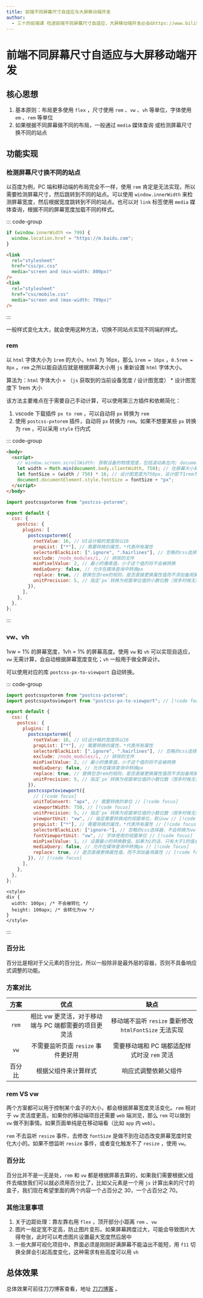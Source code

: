 ```yaml
---
title: 前端不同屏幕尺寸自适应与大屏移动端开发
author:
  - 三十的前端课 吃透前端不同屏幕尺寸自适应，大屏移动端开发必会&https://www.bilibili.com/video/BV1PC411372R/
---
```


# 前端不同屏幕尺寸自适应与大屏移动端开发

## 核心思想

1. 基本原则：布局更多使用 `flex` ，尺寸使用 `rem` 、`vw` 、`vh` 等单位，字体使用 `em` 、`rem` 等单位
2. 如果根据不同屏幕做不同的布局，一般通过 `media` 媒体查询 或检测屏幕尺寸换不同的站点

## 功能实现

### 检测屏幕尺寸换不同的站点

以百度为例，PC 端和移动端的布局完全不一样，使用 `rem` 肯定是无法实现，所以需要检测屏幕尺寸，然后跳转到不同的站点。可以使用 `window.innerWidth` 来检测屏幕宽度，然后根据宽度跳转到不同的站点。也可以对 `link` 标签使用 `media` 媒体查询，根据不同的屏幕宽度加载不同的样式。

::: code-group

```js [index.js]
if (window.innerWidth <= 799) {
  window.location.href = "https://m.baidu.com";
}
```

```html [index.html]
<link
  rel="stylesheet"
  href="css/pc.css"
  media="screen and (min-width: 800px)"
/>
<link
  rel="stylesheet"
  href="css/mobile.css"
  media="screen and (max-width: 799px)"
/>
```

:::

一般样式变化太大，就会使用这种方法，切换不同站点实现不同端的样式。

### rem

以 `html` 字体大小为 `1rem` 的大小，`html` 为 16px，那么 `1rem = 16px` ，`0.5rem = 8px` 。`rem` 之所以能自适应就是根据屏幕大小用 `js` 重新设置 `html` 字体大小。

算法为：`html` 字体大小 = （`js` 获取到的当前设备宽度 / 设计图宽度） \* 设计图宽度下 1rem 大小

该方法主要难点在于需要自己手动计算，可以使用第三方插件和依赖简化：

1. vscode 下载插件 `px to rem` ，可以自动将 `px` 转换为 `rem`
2. 使用 `postcss-pxtorem` 插件，自动将 `px` 转换为 `rem`。如果不想要某些 `px` 转换为 `rem` ，可以采用 `style` 行内式

::: code-group

```html [index.html]
<body>
  <script>
    // window.screen.scrollWidth: 获取设备的物理宽度，包括滚动条在内; document.body.clientWidth: 获取设备可用的宽度，不包括滚动条在内
    let width = Math.min(document.body.clientWidth, 750); // 在屏幕大小和750px之间去最小值
    let fontSize = (width / 750) * 16; // 设计图宽度为750px，设计图下1rem为16px
    document.documentElement.style.fontSize = fontSize + "px";
  </script>
</body>
```

```js [vite.config.js]
import postcsspxtorem from "postcss-pxtorem";

export default {
  css: {
    postcss: {
      plugins: [
        postcsspxtorem({
          rootValue: 16, // UI设计稿的宽度除以16
          propList: ["*"], // 需要转换的属性，*代表所有属性
          selectorBlackList: [".ignore", ".hairlines"], // 忽略的css选择器，不会转换为rem
          exclude: /node_modules/i, // 排除的文件
          minPixelValue: 2, // 最小的像素值，小于这个值的将不会被转换
          mediaQuery: false, // 允许在媒体查询中转换px
          replace: true, // 替换包含rem的规则，是否直接更换属性值而不添加备用属性
          unitPrecision: 5, // 指定`px`转换为视窗单位值的小数位数（很多时候无法整除）
        }),
      ],
    },
  },
};
```

:::

### vw、vh

1vw = 1% 的屏幕宽度，1vh = 1% 的屏幕高度。使用 `vw` 和 `vh` 可以实现自适应，`vw` 无需计算，会自动根据屏幕宽度变化；`vh` 一般用于做全屏设计。

可以使用对应的库 `postcss-px-to-viewport` 自动转换。

::: code-group

```js [vite.config.js]
import postcsspxtorem from "postcss-pxtorem";
import postcsspxtoviewport from "postcss-px-to-viewport"; // [!code focus]

export default {
  css: {
    postcss: {
      plugins: [
        postcsspxtorem({
          rootValue: 16, // UI设计稿的宽度除以16
          propList: ["*"], // 需要转换的属性，*代表所有属性
          selectorBlackList: [".ignore", ".hairlines"], // 忽略的css选择器，不会转换为rem
          exclude: /node_modules/i, // 排除的文件
          minPixelValue: 2, // 最小的像素值，小于这个值的将不会被转换
          mediaQuery: false, // 允许在媒体查询中转换px
          replace: true, // 替换包含rem的规则，是否直接更换属性值而不添加备用属性
          unitPrecision: 5, // 指定`px`转换为视窗单位值的小数位数（很多时候无法整除）
        }),
        postcsspxtoviewport({
          // [!code focus]
          unitToConvert: "apx", // 需要转换的单位 // [!code focus]
          viewportWidth: 750, // [!code focus]
          unitPrecision: 5, // 指定`px`转换为视窗单位值的小数位数（很多时候无法整除） // [!code focus]
          viewportUnit: "vw", // 指定需要转换成的视窗单位，默认vw // [!code focus]
          propList: ["*"], // 需要转换的属性，*代表所有属性 // [!code focus]
          selectorBlackList: ["ignore-"], // 忽略的css选择器，不会转换为vw // [!code focus]
          fontViewportUnit: "vw", // 字体使用的视窗单位 // [!code focus]
          minPixelValue: 1, // 设置最小的转换数值，如果为1的话，只有大于1的值会被转换 // [!code focus]
          mediaQuery: false, // 允许在媒体查询中转换px // [!code focus]
          replace: true, // 是否直接更换属性值，而不添加备用属性 // [!code focus]
        }), // [!code focus]
      ],
    },
  },
};
```

```vue [index.vue]
<style>
div {
  width: 100px; /* 不会被转化 */
  height: 100apx; /* 会转化为vw */
}
</style>
```

:::

### 百分比

百分比是相对于父元素的百分比，所以一般除非是最外层的容器，否则不具备响应式调整的功能。

### 方案对比

|  方案  |                         优点                         |                          缺点                          |
| :----: | :--------------------------------------------------: | :----------------------------------------------------: |
| `rem`  | 相比 vw 更灵活，对于移动端与 PC 端都需要的项目更灵活 | 移动端不监听 `resize` 重新修改 `htmlFontSize` 无法实现 |
|  `vw`  |          不需要监听页面 `resize` 事件更好用          |      需要移动端和 PC 端都适配样式时没 `rem` 灵活       |
| 百分比 |                 根据父组件来计算样式                 |                  响应式调整依赖父组件                  |

### rem VS vw

两个方案都可以用于控制某个盒子的大小，都会根据屏幕宽度灵活变化。`rem` 相对于 `vw` 灵活度更高，如果你的移动端项目还需要 `web` 端浏览，那么 `rem` 可以做到 `vw` 做不到事情。如果页面单纯是在移动端看（比如 `app` 内 `web`）。

`rem` 不去监听 `resize` 事件，去修改 `fontSize` 是做不到在动态改变屏幕宽度时变化大小的。如果不想监听 `resize` 事件，或者变化触发不了 `resize` ，使用 `vw`。

### 百分比

百分比并不是一无是处，`rem` 和 `vw` 都是根据屏慕去算的，如果我们需要根据父组件去缩放我们可以就必须用百分比了，比如父元素是一个用 `js` 计算出来的尺寸的盒子，我们现在希望里面的两个内容一个占百分之 30，一个占百分之 70。

### 其他注意事项

1. 关于边距处理：靠左靠右用 `flex` ，顶开部分小距离 `rem` 、`vw`
2. 图片一般定宽不定高，防止图片变形。如果屏幕跨度过大，可能会导致图片大得夸张，此时可以考虑图片设置最大宽度然后居中
3. 一些大屏可视化项目中，界面必须是刚刚好满屏幕不能溢出不能短，用 `f11` 切换全屏会引起高度变化，这种需求有些高度可以用 `vh`

## 总体效果

总体效果可前往刀刀博客查看，地址 [刀刀博客](https://duyidao.github.io/blogweb/) 。

<myIframe url="https://duyidao.github.io/blogweb/#/" />
